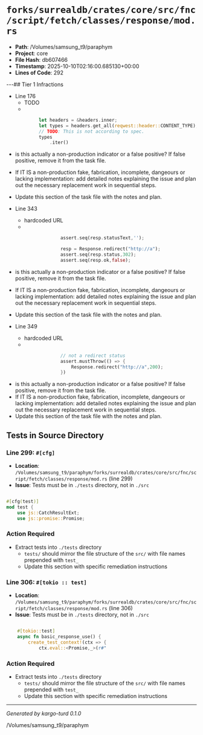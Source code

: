 # `forks/surrealdb/crates/core/src/fnc/script/fetch/classes/response/mod.rs`

- **Path**: /Volumes/samsung_t9/paraphym
- **Project**: core
- **File Hash**: db607466  
- **Timestamp**: 2025-10-10T02:16:00.685130+00:00  
- **Lines of Code**: 292

---## Tier 1 Infractions 


- Line 176
  - TODO
  - 

```rust
			let headers = &headers.inner;
			let types = headers.get_all(reqwest::header::CONTENT_TYPE);
			// TODO: This is not according to spec.
			types
				.iter()
```

- is this actually a non-production indicator or a false positive? If false positive, remove it from the task file.
- If IT IS a non-production fake, fabrication, incomplete, dangeours or lacking implementation: add detailed notes explaining the issue and plan out the necessary replacement work in sequential steps. 
- Update this section of the task file with the notes and plan.


- Line 343
  - hardcoded URL
  - 

```rust
					assert.seq(resp.statusText,'');

					resp = Response.redirect("http://a");
					assert.seq(resp.status,302);
					assert.seq(resp.ok,false);
```

- is this actually a non-production indicator or a false positive? If false positive, remove it from the task file.
- If IT IS a non-production fake, fabrication, incomplete, dangeours or lacking implementation: add detailed notes explaining the issue and plan out the necessary replacement work in sequential steps. 
- Update this section of the task file with the notes and plan.


- Line 349
  - hardcoded URL
  - 

```rust
					// not a redirect status
					assert.mustThrow(() => {
						Response.redirect("http://a",200);
					})

```

- is this actually a non-production indicator or a false positive? If false positive, remove it from the task file.
- If IT IS a non-production fake, fabrication, incomplete, dangeours or lacking implementation: add detailed notes explaining the issue and plan out the necessary replacement work in sequential steps. 
- Update this section of the task file with the notes and plan.

## Tests in Source Directory


### Line 299: `#[cfg]`

- **Location**: `/Volumes/samsung_t9/paraphym/forks/surrealdb/crates/core/src/fnc/script/fetch/classes/response/mod.rs` (line 299)
- **Issue**: Tests must be in `./tests` directory, not in `./src`

```rust

#[cfg(test)]
mod test {
	use js::CatchResultExt;
	use js::promise::Promise;
```

### Action Required

- Extract tests into `./tests` directory
  - `tests/` should mirror the file structure of the `src/` with file names prepended with `test_`
  - Update this section with specific remediation instructions
  


### Line 306: `#[tokio :: test]`

- **Location**: `/Volumes/samsung_t9/paraphym/forks/surrealdb/crates/core/src/fnc/script/fetch/classes/response/mod.rs` (line 306)
- **Issue**: Tests must be in `./tests` directory, not in `./src`

```rust

	#[tokio::test]
	async fn basic_response_use() {
		create_test_context!(ctx => {
			ctx.eval::<Promise,_>(r#"
```

### Action Required

- Extract tests into `./tests` directory
  - `tests/` should mirror the file structure of the `src/` with file names prepended with `test_`
  - Update this section with specific remediation instructions
  

---

*Generated by kargo-turd 0.1.0*

/Volumes/samsung_t9/paraphym
